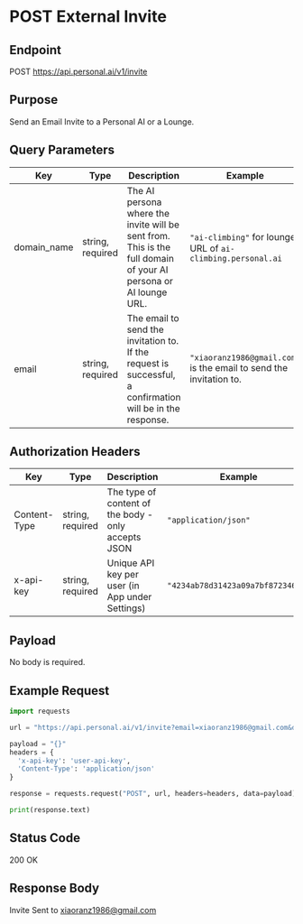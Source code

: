 # POST External Invite

## Endpoint
POST https://api.personal.ai/v1/invite


## Purpose
Send an Email Invite to a Personal AI or a Lounge.

## Query Parameters

| Key         | Type               | Description                                                               | Example                        |
|-------------|--------------------|---------------------------------------------------------------------------|--------------------------------|
| domain_name | string, required   | The AI persona where the invite will be sent from. This is the full domain of your AI persona or AI lounge URL. | `"ai-climbing"` for lounge URL of `ai-climbing.personal.ai` |
| email       | string, required   | The email to send the invitation to. If the request is successful, a confirmation will be in the response. | `"xiaoranz1986@gmail.com"` is the email to send the invitation to. |

## Authorization Headers

| Key          | Type               | Description                                        | Example                       |
|--------------|--------------------|----------------------------------------------------|-------------------------------|
| Content-Type | string, required    | The type of content of the body - only accepts JSON | `"application/json"`          |
| x-api-key    | string, required    | Unique API key per user (in App under Settings)     | `"4234ab78d31423a09a7bf8723467b"` |

## Payload
No body is required.

## Example Request

```python
import requests

url = "https://api.personal.ai/v1/invite?email=xiaoranz1986@gmail.com&domain_name=ai"

payload = "{}"
headers = {
  'x-api-key': 'user-api-key',
  'Content-Type': 'application/json'
}

response = requests.request("POST", url, headers=headers, data=payload)

print(response.text)
```

## Status Code
200 OK

## Response Body
Invite Sent to xiaoranz1986@gmail.com